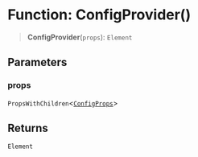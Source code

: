 # Function: ConfigProvider()

> **ConfigProvider**(`props`): `Element`

## Parameters

### props

`PropsWithChildren`\<[`ConfigProps`](../interfaces/ConfigProps.md)\>

## Returns

`Element`
